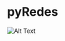 # pyRedes
![Alt Text](https://i.pinimg.com/originals/0c/2e/86/0c2e86730f83fa02942b0412bf7b530b.gif)
